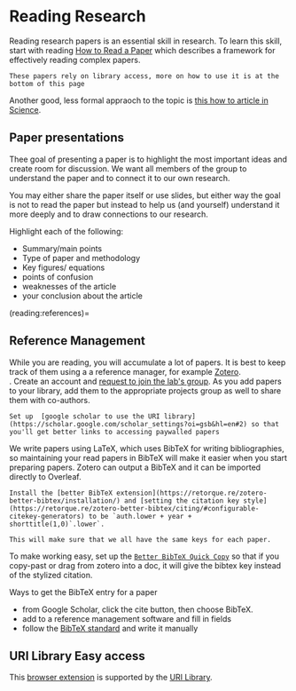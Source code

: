 # Reading Research

Reading research papers is an essential skill in research. To learn this
 skill, start with reading [How to Read a Paper](https://dl.acm.org/doi/10.1145/1273445.1273458)
 which describes a framework for effectively reading complex papers. 

```{note}
These papers rely on library access, more on how to use it is at the bottom of this page
```
 
Another good, less formal appraoch to the topic is [this how to article in Science](https://www.science.org/content/article/how-seriously-read-scientific-paper).

## Paper presentations

Thee goal of presenting a paper is to highlight the most important ideas and create room for discussion. 
We want all members of the group to understand the paper and to connect it to our own research. 

You may either share the paper itself or use slides, but either way the goal is not to read the paper but instead to 
help us (and yourself) understand it more deeply and to draw connections to our research. 

Highlight each of the following:
- Summary/main points
- Type of paper and methodology
- Key figures/ equations
- points of confusion
- weaknesses of the article
- your conclusion about the article

(reading:references)=
## Reference Management

While you are reading, you will accumulate a lot of papers.  It is best to
keep track of them using a a reference manager, for example [Zotero](https://www.zotero.org/).  
. Create an account and [request to join the lab's group](https://www.zotero.org/groups/2869556/ml4sts). As you add papers to your library, add them to the appropriate projects group as well to share them with co-authors.

```{tip}
Set up  [google scholar to use the URI library](https://scholar.google.com/scholar_settings?oi=gsb&hl=en#2) so that you'll get better links to accessing paywalled papers
```

We write papers using LaTeX, which uses BibTeX for writing bibliographies, so
maintaining your read papers in BibTeX will make it easier when you start
preparing papers. Zotero can output a BibTeX and it can be imported directly to Overleaf. 

```{important}
Install the [better BibTeX extension](https://retorque.re/zotero-better-bibtex/installation/) and [setting the citation key style](https://retorque.re/zotero-better-bibtex/citing/#configurable-citekey-generators) to be `auth.lower + year + shorttitle(1,0)`.lower`.

This will make sure that we all have the same keys for each paper. 
```

To make working easy, set up the [`Better BibTeX Quick Copy`](https://retorque.re/zotero-better-bibtex/installation/preferences/export/index.html#quick-copy-format) so that if you copy-past or drag from zotero into a doc, it will give the bibtex key instead of the stylized citation. 

Ways to get the BibTeX entry for a paper
  - from Google Scholar, click the cite button, then choose BibTeX.
  - add to a reference management software and fill in fields
  - follow the [BibTeX standard](http://www.bibtex.org/Format/) and write it manually

## URI Library Easy access

This [browser extension](https://www.leanlibrary.com/download/) is supported by the [URI Library](https://web.uri.edu/library/2020/12/17/library-access/).
